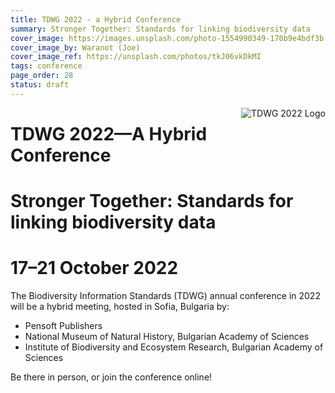 ```yaml
---
title: TDWG 2022 - a Hybrid Conference
summary: Stronger Together: Standards for linking biodiversity data
cover_image: https://images.unsplash.com/photo-1554990349-170b9e4bdf3b
cover_image_by: Waranot (Joe)
cover_image_ref: https://unsplash.com/photos/tkJ06vkDkMI 
tags: conference
page_order: 28
status: draft
---
```


<img src="https://static.tdwg.org/conferences/2022/tdwg-2022.png" alt="TDWG 2022 Logo" style="float:right;padding-left:10px;padding-bottom:10px">

# TDWG 2022—A Hybrid Conference

# Stronger Together: Standards for linking biodiversity data

# 17–21 October 2022

The Biodiversity Information Standards (TDWG) annual conference in 2022 will be a hybrid meeting, hosted in Sofia, Bulgaria by:

- Pensoft Publishers
- National Museum of Natural History, Bulgarian Academy of Sciences
- Institute of Biodiversity and Ecosystem Research, Bulgarian Academy of Sciences

Be there in person, or join the conference online!

